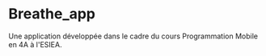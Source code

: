 # Breathe_app
Une application développée dans le cadre du cours Programmation Mobile en 4A à l'ESIEA.
